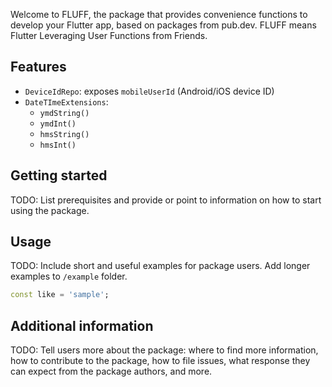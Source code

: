 <!--
This README describes the package. If you publish this package to pub.dev,
this README's contents appear on the landing page for your package.

For information about how to write a good package README, see the guide for
[writing package pages](https://dart.dev/guides/libraries/writing-package-pages).

For general information about developing packages, see the Dart guide for
[creating packages](https://dart.dev/guides/libraries/create-library-packages)
and the Flutter guide for
[developing packages and plugins](https://flutter.dev/developing-packages).
-->

Welcome to FLUFF, the package that provides convenience functions to develop your Flutter app, based on packages from pub.dev.
FLUFF means Flutter Leveraging User Functions from Friends.

## Features
 - `DeviceIdRepo`: exposes `mobileUserId` (Android/iOS device ID)
 - `DateTImeExtensions`:
    - `ymdString()`
    - `ymdInt()`
    - `hmsString()`
    - `hmsInt()`
   


## Getting started

TODO: List prerequisites and provide or point to information on how to
start using the package.

## Usage

TODO: Include short and useful examples for package users. Add longer examples
to `/example` folder.

```dart
const like = 'sample';
```

## Additional information

TODO: Tell users more about the package: where to find more information, how to
contribute to the package, how to file issues, what response they can expect
from the package authors, and more.
